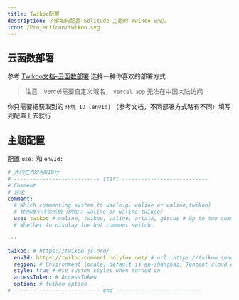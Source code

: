 ```yaml
---
title: Twikoo配置
description: 了解如何配置 Solitude 主题的 Twikoo 评论。
icon: /ProjectIcon/twikoo.svg
---
```


## 云函数部署

参考 [Twikoo文档-云函数部署](https://twikoo.js.org/backend.html) 选择一种你喜欢的部署方式

> 注意：vercel需要自定义域名， `vercel.app` 无法在中国大陆访问

你只需要把获取到的 `环境 ID (envId)` （参考文档，不同部署方式略有不同）填写到配置上去就行

## 主题配置

配置 `use:` 和 `envId:`

```yml [_config.solitude.yml]
# 大约在789和818行
# --------------------------- start ---------------------------
# Comment
# 评论
comment:
  # Which commenting system to use(e.g. waline or waline,twikoo)
  # 使用哪个评论系统（例如： waline or waline,twikoo）
  use: twikoo # waline, twikoo, valine, artalk, giscus # Up to two comment systems can be turned on at the same time
  # Whether to display the hot comment switch.

···

twikoo: # https://twikoo.js.org/
  envId: https://twikoo-comment.holyfox.net/ # url: https://twikoo.sondy.top/
  region: # Environment locale, default is ap-shanghai, Tencent cloud environment fill ap-shanghai or ap-guangzhou; Vercel environment do not fill the.
  style: true # Use custom styles when turned on
  accessToken: # AccessToken
  option: # twikoo option
# --------------------------- end ---------------------------
```